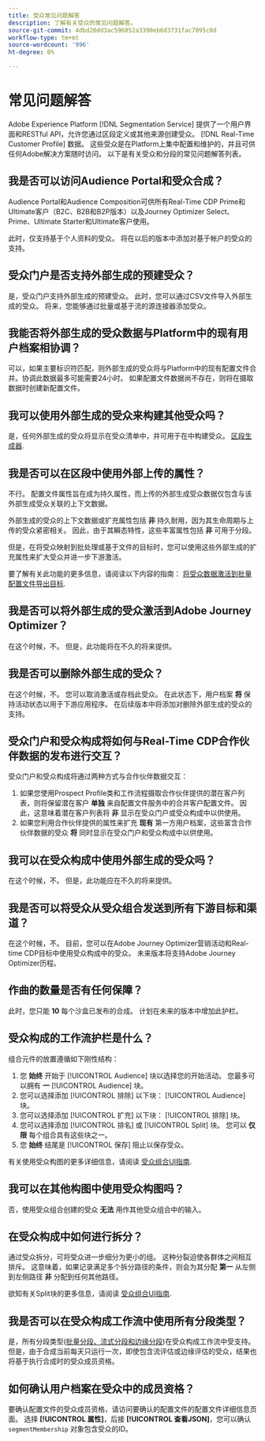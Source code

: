 ```yaml
---
title: 受众常见问题解答
description: 了解有关受众的常见问题解答。
source-git-commit: 4dbd20dd3ac596052a3390eb6d3731fac7095c0d
workflow-type: tm+mt
source-wordcount: '996'
ht-degree: 0%

---
```



# 常见问题解答

Adobe Experience Platform [!DNL Segmentation Service] 提供了一个用户界面和RESTful API，允许您通过区段定义或其他来源创建受众。 [!DNL Real-Time Customer Profile] 数据。 这些受众是在Platform上集中配置和维护的，并且可供任何Adobe解决方案随时访问。 以下是有关受众和分段的常见问题解答列表。

## 我是否可以访问Audience Portal和受众合成？

Audience Portal和Audience Composition可供所有Real-Time CDP Prime和Ultimate客户（B2C、B2B和B2P版本）以及Journey Optimizer Select、Prime、Ultimate Starter和Ultimate客户使用。

此时，仅支持基于个人资料的受众。 将在以后的版本中添加对基于帐户的受众的支持。

## 受众门户是否支持外部生成的预建受众？

是，受众门户支持外部生成的预建受众。 此时，您可以通过CSV文件导入外部生成的受众。 将来，您能够通过批量或基于流的源连接器添加受众。

## 我能否将外部生成的受众数据与Platform中的现有用户档案相协调？

可以，如果主要标识符匹配，则外部生成的受众将与Platform中的现有配置文件合并。协调此数据最多可能需要24小时。 如果配置文件数据尚不存在，则将在摄取数据时创建新配置文件。

## 我可以使用外部生成的受众来构建其他受众吗？

是，任何外部生成的受众将显示在受众清单中，并可用于在中构建受众。 [区段生成器](./ui/segment-builder.md).

## 我是否可以在区段中使用外部上传的属性？

不行。 配置文件属性旨在成为持久属性，而上传的外部生成受众数据仅包含与该外部生成受众关联的上下文数据。

外部生成的受众的上下文数据或扩充属性包括 **非** 持久耐用，因为其生命周期与上传的受众紧密相关。 因此，由于其瞬态特性，这些丰富属性包括 **非** 可用于分段。

但是，在将受众映射到批处理或基于文件的目标时，您可以使用这些外部生成的扩充属性来扩大受众并进一步下游激活。

要了解有关此功能的更多信息，请阅读以下内容的指南： [将受众数据激活到批量配置文件导出目标](../destinations/ui/activate-batch-profile-destinations.md#mapping).

## 我是否可以将外部生成的受众激活到Adobe Journey Optimizer？

在这个时候，不。 但是，此功能将在不久的将来提供。

## 我是否可以删除外部生成的受众？

在这个时候，不。 您可以取消激活或存档此受众。 在此状态下，用户档案 **将** 保持活动状态以用于下游应用程序。 在后续版本中将添加对删除外部生成的受众的支持。

## 受众门户和受众构成将如何与Real-Time CDP合作伙伴数据的发布进行交互？

受众门户和受众构成将通过两种方式与合作伙伴数据交互：

1. 如果您使用Prospect Profile类和工作流程摄取合作伙伴提供的潜在客户列表，则将保留潜在客户 **单独** 来自配置文件服务中的合并客户配置文件。 因此，这意味着潜在客户列表将 **非** 显示在受众门户或受众构成中以供使用。
2. 如果您利用合作伙伴提供的属性来扩充 **现有** 第一方用户档案，这些富含合作伙伴数据的受众 **将** 同时显示在受众门户和受众构成中以供使用。

## 我可以在受众构成中使用外部生成的受众吗？

在这个时候，不。 但是，此功能应在不久的将来提供。

## 我是否可以将受众从受众组合发送到所有下游目标和渠道？

在这个时候，不。 目前，您可以在Adobe Journey Optimizer营销活动和Real-time CDP目标中使用受众构成中的受众。 未来版本将支持Adobe Journey Optimizer历程。

## 作曲的数量是否有任何保障？

此时，您只能 **10** 每个沙盒已发布的合成。 计划在未来的版本中增加此护栏。

## 受众构成的工作流护栏是什么？

组合元件的放置遵循如下刚性结构：

1. 您 **始终** 开始于 [!UICONTROL Audience] 块以选择您的开始活动。 您最多可以拥有 **一** [!UICONTROL Audience] 块。
2. 您可以选择添加 [!UICONTROL 排除] 以下块： [!UICONTROL Audience] 块。
3. 您可以选择添加 [!UICONTROL 扩充] 以下块： [!UICONTROL 排除] 块。
4. 您可以选择添加 [!UICONTROL 排名] 或 [!UICONTROL Split] 块。 您可以 **仅限** 每个组合具有这些块之一。
5. 您 **始终** 结尾是 [!UICONTROL 保存] 阻止以保存受众。

有关使用受众构图的更多详细信息，请阅读 [受众组合UI指南](./ui/audience-composition.md).

## 我可以在其他构图中使用受众构图吗？

否，使用受众组合创建的受众 **无法** 用作其他受众组合中的输入。

## 在受众构成中如何进行拆分？

通过受众拆分，可将受众进一步细分为更小的组。 这种分裂迫使各群体之间相互排斥。 这意味着，如果记录满足多个拆分路径的条件，则会为其分配 **第一** 从左侧到左侧路径 **非** 分配到任何其他路径。

欲知有关Split块的更多信息，请阅读 [受众组合UI指南](./ui/audience-composition.md#split).

## 我是否可以在受众构成工作流中使用所有分段类型？

是，所有分段类型([批量分段、流式分段和边缘分段](./home.md#evaluate-segments))在受众构成工作流中受支持。 但是，由于合成当前每天只运行一次，即使包含流评估或边缘评估的受众，结果也将基于执行合成时的受众成员资格。

## 如何确认用户档案在受众中的成员资格？

要确认配置文件的受众成员资格，请访问要确认的配置文件的配置文件详细信息页面。 选择 **[!UICONTROL 属性]**，后接 **[!UICONTROL 查看JSON]**，您可以确认 `segmentMembership` 对象包含受众的ID。
